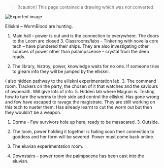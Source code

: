 > [!caution] This page contained a drawing which was not converted.   

![Exported image](Exported%20image%2020240808172751-0.png)  

Elliskni – WormBlood are hunting.
 
1. Main hall – power is out and is the connection to everywhere. The doors to the Loom are closed 3. Classrooms/labs - Tinkering with novella core tech – have plundered their ships. They are also investigating other sources of power other than palampscense – crystal from the deep roads.
   

1. The library, histroy, power, knowledge waits for no one. If someone tries to gleam info they will be jumped by the elliskni.
 
( also hidden pathway to the elliskni experimentation lab.
 3. The command room. Trackers on the party, the chosen of it that watches and the saviours of awoenath. Will give lots of info. 5. Hidden lab where Magran is. Testing how to turn the worms to their side and control the elliskni. Has gone wrong and few have escaped to ravage the magistrate. They are stilll working on this tech to nueter them. Has already learnt to cut the worm out but then they wouldn’t be a weapon.
    
1. Dorms - Few survivors hole up here, ready to be masacared. 3. Outside.
   

1. The loom, power holding it together is fading soon their connection to goddess and her form will be severed. Power must come back online.
 
1. The eluvian experimentation room.
 
1. Downstairs – power room the palmpscene has been cast into the eluvian.